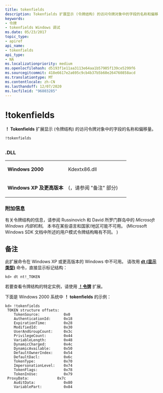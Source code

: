 ```yaml
---
title: tokenfields
description: Tokenfields 扩展显示 (令牌结构) 的访问令牌对象中的字段的名称和偏移量。
keywords:
- 令牌
- tokenfields Windows 调试
ms.date: 05/23/2017
topic_type:
- apiref
api_name:
- tokenfields
api_type:
- NA
ms.localizationpriority: medium
ms.openlocfilehash: d5193f1e11aa3113e64aa1b57905f139ce5299f6
ms.sourcegitcommit: 418e6617e2a695c9cb4b37b5b60e264760858acd
ms.translationtype: MT
ms.contentlocale: zh-CN
ms.lasthandoff: 12/07/2020
ms.locfileid: "96803285"
---
```

# <a name="tokenfields"></a>!tokenfields


**！ Tokenfields** 扩展显示 (令牌结构) 的访问令牌对象中的字段的名称和偏移量。

```dbgcmd
!tokenfields
```

## <span id="ddk__tokenfields_dbg"></span><span id="DDK__TOKENFIELDS_DBG"></span>


### <a name="span-iddllspanspan-iddllspandll"></a><span id="DLL"></span><span id="dll"></span>.DLL

<table>
<colgroup>
<col width="50%" />
<col width="50%" />
</colgroup>
<tbody>
<tr class="odd">
<td align="left"><p><strong>Windows 2000</strong></p></td>
<td align="left"><p>Kdextx86.dll</p></td>
</tr>
<tr class="even">
<td align="left"><p><strong>Windows XP 及更高版本</strong></p></td>
<td align="left"><p> (，请参阅 "备注" 部分) </p></td>
</tr>
</tbody>
</table>

 

### <a name="span-idadditional_informationspanspan-idadditional_informationspanspan-idadditional_informationspanadditional-information"></a><span id="Additional_Information"></span><span id="additional_information"></span><span id="ADDITIONAL_INFORMATION"></span>附加信息

有关令牌结构的信息，请参阅 Russinovich 和 David 所罗门群岛中的 *Microsoft Windows 内部机制*。 本书在某些语言和国家/地区可能不可用。 (Microsoft Windows SDK 文档中所述的用户模式令牌结构略有不同。 ) 

<a name="remarks"></a>备注
-------

此扩展命令在 Windows XP 或更高版本的 Windows 中不可用。 请改用 [**dt (显示类型)**](dt--display-type-.md) 命令，直接显示标记结构：

```dbgcmd
kd> dt nt!_TOKEN 
```

若要查看令牌结构的特定实例，请使用 [**！令牌**](-token.md) 扩展。

下面是 Windows 2000 系统中 **！ tokenfields** 的示例：

```dbgcmd
kd> !tokenfields
 TOKEN structure offsets:
    TokenSource:           0x0
    AuthenticationId:      0x18
    ExpirationTime:        0x28
    ModifiedId:            0x30
    UserAndGroupCount:     0x3c
    PrivilegeCount:        0x44
    VariableLength:        0x48
    DynamicCharged:        0x4c
    DynamicAvailable:      0x50
    DefaultOwnerIndex:     0x54
    DefaultDacl:           0x6c
    TokenType:             0x70
    ImpersonationLevel:    0x74
    TokenFlags:            0x78
    TokenInUse:            0x79
 ProxyData:             0x7c
    AuditData:             0x80
    VariablePart:          0x84
```

 

 





